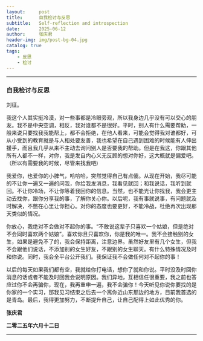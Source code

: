 ```yaml
---
layout:     post
title:      自我检讨与反思
subtitle:   Self-reflection and introspection
date:       2025-06-12
author:     张庆君
header-img: img/post-bg-04.jpg
catalog: true
tags:
    - 反思
    - 检讨
---
```


---

### 自我检讨与反思

刘征。

我这个人其实挺冷漠，对一些事都是冷眼旁观，所以我身边几乎没有可以交心的朋友。我不是中央空调，相反，我对谁都不是很好。平时，别人有什么需要帮助，一般来说只要找我我能帮上，都不会拒绝，在他人看来，可能会觉得我对谁都好，可从小受到的教育就是与人相处要友善，我也希望在自己遇到困难的时候能有人伸出援手，而且我几乎从来不主动去询问别人是否要我的帮助。但是在我这，你跟其他所有人都不一样，对你，我是发自内心义无反顾的想对你好，这大概就是偏爱吧。（所以有需要我的时候，尽管来找我吧)

我爱你，也爱你的小脾气，哈哈哈，突然觉得自己有点傻。从现在开始，我尽可能的不让你一遍又一遍的问我，你给我发消息，我看见就回；和我说话，我听到就回。不让你冷场，不让你等着我回你的信息。当然，也不能光让你找我，我会更主动去找你，跟你分享我的事，了解你关心你。以后呢，我有事就说事，有问题就及时解决，不憋在心里让你担心。对你的态度也要更好，不能冷战，杜绝再次出现那天类似的情况。

你放心，我绝对不会做对不起你的事。“不敢说这辈子只喜欢一个姑娘，但是绝对不会同时喜欢两个姑娘”。喜欢你且只喜欢你，你是我的唯一。我不会接触别的女生，如果是避免不了的，我会保持距离，注意边界。虽然好友里有几个女生，但我不会跟他们说话，不添加别的女生好友，不跟别的女生聊天。有什么特殊情况及时和你说。同时，我会全平台公开我们。我保证我不会做任何对不起你的事！

以后的每天如果我们都有空，我就给你打电话，想你了就和你说。平时没及时回你消息的话或者不能及时回我会说明原因。我们异地，互相信任很重要，我之前也答应过你不会再骗你，现在，我再重申一遍，我不会骗你！今天听见你说你要找的是你家的一个实习，那我见习结束之后去一个离你近山东那边的地方，目前我首选的是青岛。最后，我得更加努力，不断提升自己，让自己配得上如此优秀的你。

**张庆君**

**二零二五年六月十二日**

---









